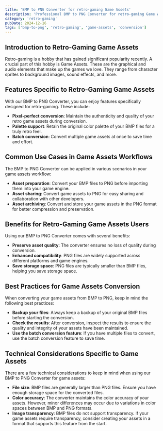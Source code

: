 ```yaml
---
title: 'BMP to PNG Converter for retro-gaming Game Assets'
description: 'Professional BMP to PNG Converter for retro-gaming Game Assets. Optimized for retro-gaming game assets workflows.'
category: 'retro-gaming'
pubDate: 2024-12-16
tags: ['bmp-to-png', 'retro-gaming', 'game-assets', 'conversion']
---
```


## Introduction to Retro-Gaming Game Assets

Retro-gaming is a hobby that has gained significant popularity recently. A crucial part of this hobby is Game Assets. These are the graphical and audio elements that make up the games we love. They range from character sprites to background images, sound effects, and more. 

## Features Specific to Retro-Gaming Game Assets 

With our BMP to PNG Converter, you can enjoy features specifically designed for retro-gaming. These include:

- **Pixel-perfect conversion**: Maintain the authenticity and quality of your retro game assets during conversion.
- **Palette support**: Retain the original color palette of your BMP files for a truly retro feel.
- **Batch conversion**: Convert multiple game assets at once to save time and effort.

## Common Use Cases in Game Assets Workflows 

The BMP to PNG Converter can be applied in various scenarios in your game assets workflow:

- **Asset preparation**: Convert your BMP files to PNG before importing them into your game engine.
- **Asset sharing**: Convert game assets to PNG for easy sharing and collaboration with other developers.
- **Asset archiving**: Convert and store your game assets in the PNG format for better compression and preservation.

## Benefits for Retro-Gaming Game Assets Users 

Using our BMP to PNG Converter comes with several benefits:

- **Preserve asset quality**: The converter ensures no loss of quality during conversion.
- **Enhanced compatibility**: PNG files are widely supported across different platforms and game engines.
- **Save storage space**: PNG files are typically smaller than BMP files, helping you save storage space.

## Best Practices for Game Assets Conversion 

When converting your game assets from BMP to PNG, keep in mind the following best practices:

- **Backup your files**: Always keep a backup of your original BMP files before starting the conversion.
- **Check the results**: After conversion, inspect the results to ensure the quality and integrity of your assets have been maintained.
- **Use the batch conversion feature**: If you have multiple files to convert, use the batch conversion feature to save time.

## Technical Considerations Specific to Game Assets 

There are a few technical considerations to keep in mind when using our BMP to PNG Converter for game assets:

- **File size**: BMP files are generally larger than PNG files. Ensure you have enough storage space for the converted files.
- **Color accuracy**: The converter maintains the color accuracy of your assets. However, minor differences may occur due to variations in color spaces between BMP and PNG formats.
- **Image transparency**: BMP files do not support transparency. If your game assets require transparency, consider creating your assets in a format that supports this feature from the start.